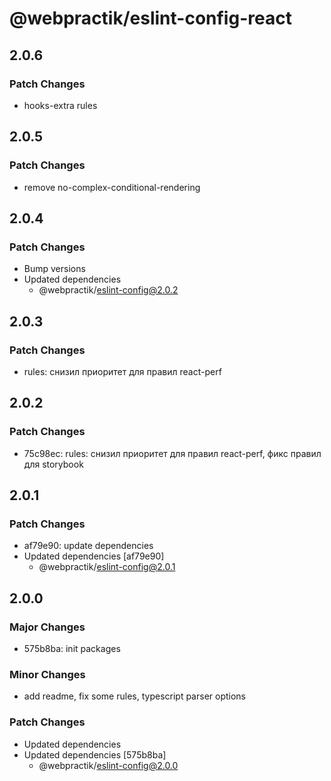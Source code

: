 # @webpractik/eslint-config-react

## 2.0.6

### Patch Changes

- hooks-extra rules

## 2.0.5

### Patch Changes

- remove no-complex-conditional-rendering

## 2.0.4

### Patch Changes

- Bump versions
- Updated dependencies
    - @webpractik/eslint-config@2.0.2

## 2.0.3

### Patch Changes

- rules: снизил приоритет для правил react-perf

## 2.0.2

### Patch Changes

- 75c98ec: rules: снизил приоритет для правил react-perf, фикс правил для storybook

## 2.0.1

### Patch Changes

- af79e90: update dependencies
- Updated dependencies [af79e90]
    - @webpractik/eslint-config@2.0.1

## 2.0.0

### Major Changes

- 575b8ba: init packages

### Minor Changes

- add readme, fix some rules, typescript parser options

### Patch Changes

- Updated dependencies
- Updated dependencies [575b8ba]
    - @webpractik/eslint-config@2.0.0
